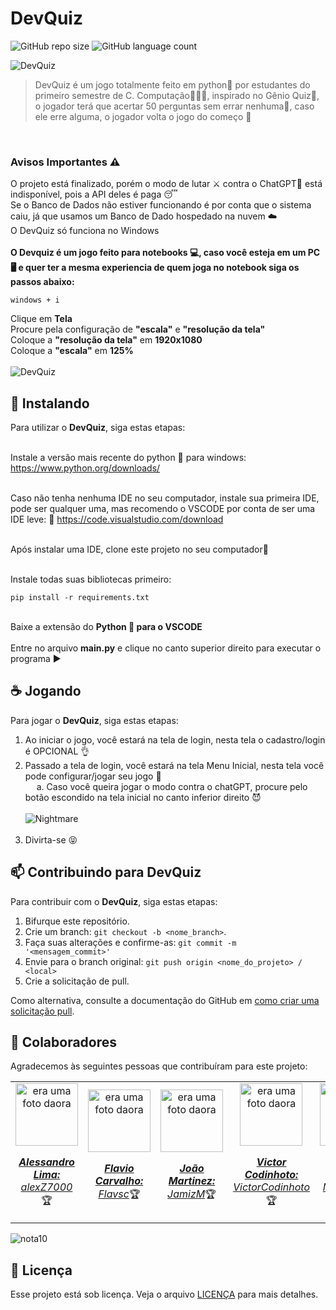 # DevQuiz

![GitHub repo size](https://img.shields.io/github/repo-size/alexZ7000/DevQuiz?style=for-the-badge)
![GitHub language count](https://img.shields.io/github/languages/count/alexZ7000/DevQuiz?style=for-the-badge)

<img src="https://github.com/alexZ7000/DevQuiz/assets/78627928/e06b3a5e-eb13-4b33-9eb9-ca0694bebb5e" alt="DevQuiz">
<br>

> DevQuiz é um jogo totalmente feito em python🐍 por estudantes do primeiro semestre de C. Computação👨🏼‍💻, inspirado no Gênio Quiz🧠, o jogador terá que acertar 50 perguntas sem errar nenhuma🎯, caso ele erre alguma, o jogador volta o jogo do começo 🤬
> 
<br>


### Avisos Importantes ⚠️

O projeto está finalizado, porém o modo de lutar ⚔️ contra o ChatGPT🤖 está indisponível, pois a API deles é paga 😴 <br>
Se o Banco de Dados não estiver funcionando é por conta que o sistema caiu, já que usamos um Banco de Dado hospedado na nuvem ☁️ <br>
O DevQuiz só funciona no Windows <br> <br>
<b>
O Devquiz é um jogo feito para notebooks 💻, caso você esteja em um PC 🖥️ e quer ter a mesma experiencia de quem joga no notebook siga os passos abaixo: </b><br>
```
windows + i
```
Clique em <b>Tela</b><br>
Procure pela configuração de <b>"escala"</b> e <b>"resolução da tela"</b><br>
Coloque a <b>"resolução da tela"</b> em <b>1920x1080</b><br>
Coloque a <b>"escala"</b> em <b>125%</b><br> <br>
<img src="https://github.com/alexZ7000/DevQuiz/assets/78627928/e1b51b18-efd3-4bf6-b9a0-de88acec0825" alt="DevQuiz">

## 🚀 Instalando <DevQuiz>

Para utilizar o <b>DevQuiz</b>, siga estas etapas: <br> <br>

Instale a versão mais recente do python 🐍 para windows:
https://www.python.org/downloads/ <br> <br>

Caso não tenha nenhuma IDE no seu computador, instale sua primeira IDE, pode ser qualquer uma, mas recomendo o VSCODE por conta de ser uma IDE leve: 👻
https://code.visualstudio.com/download <br> <br>

Após instalar uma IDE, clone este projeto no seu computador🦾 <br> <br>

Instale todas suas bibliotecas primeiro:
```
pip install -r requirements.txt
```
<br>
Baixe a extensão do <b>Python 🐍 para o VSCODE</b>
<br><br>
Entre no arquivo <b>main.py</b> e clique no canto superior direito para executar o programa ▶️

## ☕ Jogando <DevQuiz>

Para jogar o <b>DevQuiz</b>, siga estas etapas:

1. Ao iniciar o jogo, você estará na tela de login, nesta tela o cadastro/login é OPCIONAL 👌
2. Passado a tela de login, você estará na tela Menu Inicial, nesta tela você pode configurar/jogar seu jogo 💎<br>
   &emsp; a. Caso você queira jogar o modo contra o chatGPT, procure pelo botão escondido na tela inicial no canto inferior direito 😈
   <br> <br>
   <img src="https://github.com/alexZ7000/DevQuiz/assets/78627928/223e2684-4320-45b5-a42a-556f0602ba20" alt="Nightmare">
   <br> <br>
4. Divirta-se 😝

## 📫 Contribuindo para DevQuiz

Para contribuir com o <b>DevQuiz</b>, siga estas etapas:

1. Bifurque este repositório.
2. Crie um branch: `git checkout -b <nome_branch>`.
3. Faça suas alterações e confirme-as: `git commit -m '<mensagem_commit>'`
4. Envie para o branch original: `git push origin <nome_do_projeto> / <local>`
5. Crie a solicitação de pull.

Como alternativa, consulte a documentação do GitHub em [como criar uma solicitação pull](https://help.github.com/en/github/collaborating-with-issues-and-pull-requests/creating-a-pull-request).

## 🤝 Colaboradores

Agradecemos às seguintes pessoas que contribuíram para este projeto:

<table>
  <tr>
    <td align="center">
      <a href="#">
        <img src="https://avatars.githubusercontent.com/u/78627928?v=4" width="100px;" alt="era uma foto daora"/><br>
        <sub>
          <p><b><i>Alessandro Lima:</i></b> <a href="https://github.com/alexZ7000"><i>alexZ7000</i></a>🏆</p>
        </sub>
      </a>
    </td>
    <td align="center">
      <a href="#">
        <img src="https://avatars.githubusercontent.com/u/124106382?v=4" width="100px;" alt="era uma foto daora"/><br>
        <sub>
          <p><b><i>Flavio Carvalho:</i></b> <a href="https://github.com/Flavsc"><i>Flavsc</i></a>🏆</p>
        </sub>
      </a>
    </td>
    <td align="center">
      <a href="#">
        <img src="https://avatars.githubusercontent.com/u/133376282?v=4" width="100px;" alt="era uma foto daora"/><br>
        <sub>
          <p><b><i>João Martinez:</i></b> <a href="https://github.com/JamizM"><i>JamizM</i></a>🏆</p>
        </sub>
      </a>
    </td>
    <td align="center">
      <a href="#">
        <img src="https://avatars.githubusercontent.com/u/133376215?v=4" width="100px;" alt="era uma foto daora"/><br>
        <sub>
          <p><b><i>Victor Codinhoto:</i></b> <a href="https://github.com/VictorCodinhoto"><i>VictorCodinhoto</i></a>🏆</p>
        </sub>
      </a>
    </td>
    <td align="center">
      <a href="#">
        <img src="https://avatars.githubusercontent.com/u/126502239?v=4" width="100px;" alt="era uma foto daora"/><br>
        <sub>
          <p><b><i>Matheus Chinen:</i></b> <a href="https://github.com/Matz34231"><i>Matz34231</i></a>🏆</p>
        </sub>
      </a>
    </td>
    <td align="center">
      <a href="#">
        <img src="https://avatars.githubusercontent.com/u/111057676?v=4" width="100px;" alt="era uma foto daora"/><br>
        <sub>
          <p><b><i>Pedro Wagner:</i></b> <a href="https://github.com/peepw"><i>peepw</i></a>🏆</p>
        </sub>
      </a>
    </td>
  </tr>
</table>
<img src="https://github.com/alexZ7000/DevQuiz/assets/78627928/f65a1b19-7a26-469f-9b7a-aded4bf68c72" align="center" alt="nota10"/>

## 📝 Licença

Esse projeto está sob licença. Veja o arquivo [LICENÇA](LICENSE.md) para mais detalhes.
